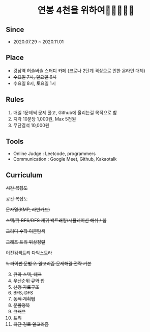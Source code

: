 <h1 align="center" style="border-bottom: none;"><Algorithm Study> 연봉 4천을 위하여🍖🍖🍖🍖🍖</h1>

## Since
- 2020.07.29 ~ 2020.11.01

## Place
- 강남역 허슬버슬 스터디 카페 (코로나 2단계 격상으로 인한 온라인 대체)
- <del>수요일 7시, 일요일 6시</del>
- 수요일 8시, 토요일 1시

## Rules
1. 매일 1문제씩 문제 풀고, Github에 올리는걸 목적으로 함
1. 지각 10분당 1,000원, Max 5천원
1. 무단결석 10,000원

## Tools
- Online Judge : Leetcode, programmers
- Communication : Google Meet, Github, Kakaotalk

## Curriculum

<del>
시간 복잡도
  
공간 복잡도
</del>

문자열(KMP, 라빈카프)

스택/큐
BFS/DFS
재귀
백트래킹/시뮬레이션
해쉬 / 힙

그리디
수학
이분탐색

그래프
트리
위상정렬

이진검색트리
다익스트라

<del>1. 파이썬 문법</del>
<del>2. 알고리즘 문제해결 전략 기본</del>

3. 큐와 스택, 데크
4. 우선순위 큐와 힙
5. 선형 자료구조
6. BFS, DFS
7. 동적 계획법
8. 분할정복
9. 그래프
10. 트리 
11. 최단 경로 알고리즘
